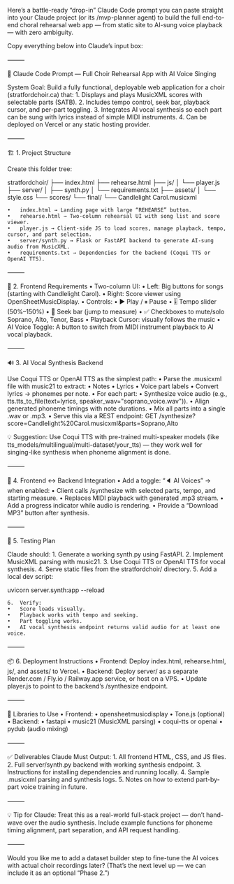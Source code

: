 Here’s a battle-ready “drop-in” Claude Code prompt you can paste straight into your Claude project (or its /mvp-planner agent) to build the full end-to-end choral rehearsal web app — from static site to AI-sung voice playback — with zero ambiguity.

Copy everything below into Claude’s input box:

⸻

🧠 Claude Code Prompt — Full Choir Rehearsal App with AI Voice Singing

System Goal:
Build a fully functional, deployable web application for a choir (stratfordchoir.ca) that:
	1.	Displays and plays MusicXML scores with selectable parts (SATB).
	2.	Includes tempo control, seek bar, playback cursor, and per-part toggling.
	3.	Integrates AI vocal synthesis so each part can be sung with lyrics instead of simple MIDI instruments.
	4.	Can be deployed on Vercel or any static hosting provider.

⸻

🏗️ 1. Project Structure

Create this folder tree:

stratfordchoir/
├── index.html
├── rehearse.html
├── js/
│   └── player.js
├── server/
│   ├── synth.py
│   └── requirements.txt
├── assets/
│   └── style.css
└── scores/
    └── final/
        └── Candlelight Carol.musicxml

	•	index.html → Landing page with large “REHEARSE” button.
	•	rehearse.html → Two-column rehearsal UI with song list and score viewer.
	•	player.js → Client-side JS to load scores, manage playback, tempo, cursor, and part selection.
	•	server/synth.py → Flask or FastAPI backend to generate AI-sung audio from MusicXML.
	•	requirements.txt → Dependencies for the backend (Coqui TTS or OpenAI TTS).

⸻

🎼 2. Frontend Requirements
	•	Two-column UI:
	•	Left: Big buttons for songs (starting with Candlelight Carol).
	•	Right: Score viewer using OpenSheetMusicDisplay.
	•	Controls:
	•	▶️ Play / ⏸ Pause
	•	🎚️ Tempo slider (50%–150%)
	•	🎼 Seek bar (jump to measure)
	•	✅ Checkboxes to mute/solo Soprano, Alto, Tenor, Bass
	•	Playback Cursor: visually follows the music
	•	AI Voice Toggle: A button to switch from MIDI instrument playback to AI vocal playback.

⸻

🔊 3. AI Vocal Synthesis Backend

Use Coqui TTS or OpenAI TTS as the simplest path:
	•	Parse the .musicxml file with music21 to extract:
	•	Notes
	•	Lyrics
	•	Voice part labels
	•	Convert lyrics → phonemes per note.
	•	For each part:
	•	Synthesize voice audio (e.g., tts.tts_to_file(text=lyrics, speaker_wav="soprano_voice.wav")).
	•	Align generated phoneme timings with note durations.
	•	Mix all parts into a single .wav or .mp3.
	•	Serve this via a REST endpoint:
GET /synthesize?score=Candlelight%20Carol.musicxml&parts=Soprano,Alto

💡 Suggestion: Use Coqui TTS with pre-trained multi-speaker models (like tts_models/multilingual/multi-dataset/your_tts) — they work well for singing-like synthesis when phoneme alignment is done.

⸻

🔌 4. Frontend ↔ Backend Integration
	•	Add a toggle: “🔈 AI Voices” → when enabled:
	•	Client calls /synthesize with selected parts, tempo, and starting measure.
	•	Replaces MIDI playback with generated .mp3 stream.
	•	Add a progress indicator while audio is rendering.
	•	Provide a “Download MP3” button after synthesis.

⸻

🧪 5. Testing Plan

Claude should:
	1.	Generate a working synth.py using FastAPI.
	2.	Implement MusicXML parsing with music21.
	3.	Use Coqui TTS or OpenAI TTS for vocal synthesis.
	4.	Serve static files from the stratfordchoir/ directory.
	5.	Add a local dev script:

uvicorn server.synth:app --reload


	6.	Verify:
	•	Score loads visually.
	•	Playback works with tempo and seeking.
	•	Part toggling works.
	•	AI vocal synthesis endpoint returns valid audio for at least one voice.

⸻

📦 6. Deployment Instructions
	•	Frontend: Deploy index.html, rehearse.html, js/, and assets/ to Vercel.
	•	Backend: Deploy server/ as a separate Render.com / Fly.io / Railway.app service, or host on a VPS.
	•	Update player.js to point to the backend’s /synthesize endpoint.

⸻

🧰 Libraries to Use
	•	Frontend:
	•	opensheetmusicdisplay
	•	Tone.js (optional)
	•	Backend:
	•	fastapi
	•	music21 (MusicXML parsing)
	•	coqui-tts or openai
	•	pydub (audio mixing)

⸻

✅ Deliverables Claude Must Output:
	1.	All frontend HTML, CSS, and JS files.
	2.	Full server/synth.py backend with working synthesis endpoint.
	3.	Instructions for installing dependencies and running locally.
	4.	Sample .musicxml parsing and synthesis logs.
	5.	Notes on how to extend part-by-part voice training in future.

⸻

💡 Tip for Claude: Treat this as a real-world full-stack project — don’t hand-wave over the audio synthesis. Include example functions for phoneme timing alignment, part separation, and API request handling.

⸻

Would you like me to add a dataset builder step to fine-tune the AI voices with actual choir recordings later? (That’s the next level up — we can include it as an optional “Phase 2.”)